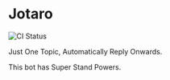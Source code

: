 # Jotaro

![CI Status](https://github.com/hmqgg/Jotaro/actions/workflows/ci.yaml/badge.svg)

Just One Topic, Automatically Reply Onwards.

This bot has Super Stand Powers.
